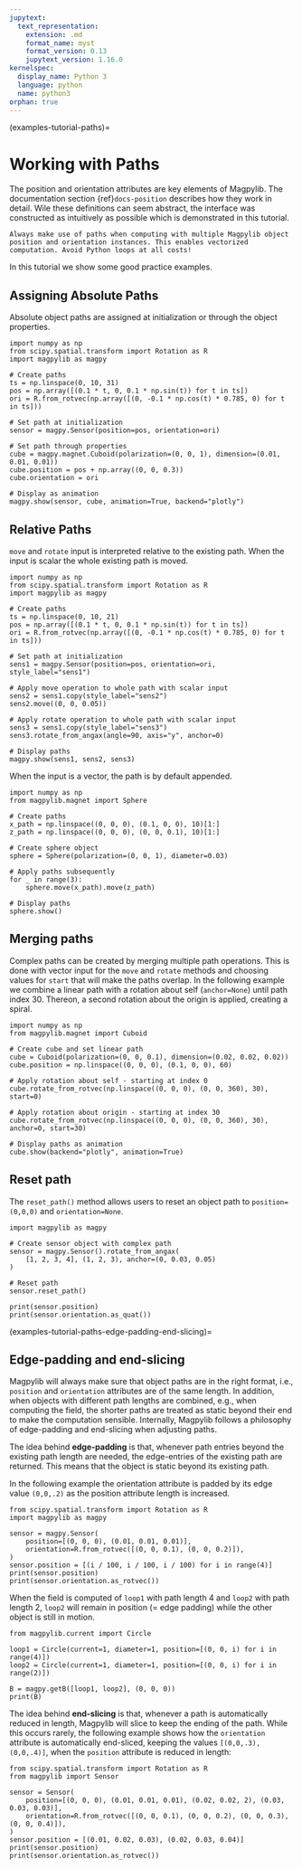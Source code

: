 ```yaml
---
jupytext:
  text_representation:
    extension: .md
    format_name: myst
    format_version: 0.13
    jupytext_version: 1.16.0
kernelspec:
  display_name: Python 3
  language: python
  name: python3
orphan: true
---
```


(examples-tutorial-paths)=

# Working with Paths

The position and orientation attributes are key elements of Magpylib. The
documentation section {ref}`docs-position` describes how they work in detail.
Wile these definitions can seem abstract, the interface was constructed as
intuitively as possible which is demonstrated in this tutorial.

```{important}
Always make use of paths when computing with multiple Magpylib object position and orientation instances. This enables vectorized computation. Avoid Python loops at all costs!
```

In this tutorial we show some good practice examples.

## Assigning Absolute Paths

Absolute object paths are assigned at initialization or through the object
properties.

```{code-cell} ipython3
import numpy as np
from scipy.spatial.transform import Rotation as R
import magpylib as magpy

# Create paths
ts = np.linspace(0, 10, 31)
pos = np.array([(0.1 * t, 0, 0.1 * np.sin(t)) for t in ts])
ori = R.from_rotvec(np.array([(0, -0.1 * np.cos(t) * 0.785, 0) for t in ts]))

# Set path at initialization
sensor = magpy.Sensor(position=pos, orientation=ori)

# Set path through properties
cube = magpy.magnet.Cuboid(polarization=(0, 0, 1), dimension=(0.01, 0.01, 0.01))
cube.position = pos + np.array((0, 0, 0.3))
cube.orientation = ori

# Display as animation
magpy.show(sensor, cube, animation=True, backend="plotly")
```

## Relative Paths

`move` and `rotate` input is interpreted relative to the existing path. When the
input is scalar the whole existing path is moved.

```{code-cell} ipython3
import numpy as np
from scipy.spatial.transform import Rotation as R
import magpylib as magpy

# Create paths
ts = np.linspace(0, 10, 21)
pos = np.array([(0.1 * t, 0, 0.1 * np.sin(t)) for t in ts])
ori = R.from_rotvec(np.array([(0, -0.1 * np.cos(t) * 0.785, 0) for t in ts]))

# Set path at initialization
sens1 = magpy.Sensor(position=pos, orientation=ori, style_label="sens1")

# Apply move operation to whole path with scalar input
sens2 = sens1.copy(style_label="sens2")
sens2.move((0, 0, 0.05))

# Apply rotate operation to whole path with scalar input
sens3 = sens1.copy(style_label="sens3")
sens3.rotate_from_angax(angle=90, axis="y", anchor=0)

# Display paths
magpy.show(sens1, sens2, sens3)
```

When the input is a vector, the path is by default appended.

```{code-cell} ipython3
import numpy as np
from magpylib.magnet import Sphere

# Create paths
x_path = np.linspace((0, 0, 0), (0.1, 0, 0), 10)[1:]
z_path = np.linspace((0, 0, 0), (0, 0, 0.1), 10)[1:]

# Create sphere object
sphere = Sphere(polarization=(0, 0, 1), diameter=0.03)

# Apply paths subsequently
for _ in range(3):
    sphere.move(x_path).move(z_path)

# Display paths
sphere.show()
```

## Merging paths

Complex paths can be created by merging multiple path operations. This is done
with vector input for the `move` and `rotate` methods and choosing values for
`start` that will make the paths overlap. In the following example we combine a
linear path with a rotation about self (`anchor=None`) until path index 30.
Thereon, a second rotation about the origin is applied, creating a spiral.

```{code-cell} ipython3
import numpy as np
from magpylib.magnet import Cuboid

# Create cube and set linear path
cube = Cuboid(polarization=(0, 0, 0.1), dimension=(0.02, 0.02, 0.02))
cube.position = np.linspace((0, 0, 0), (0.1, 0, 0), 60)

# Apply rotation about self - starting at index 0
cube.rotate_from_rotvec(np.linspace((0, 0, 0), (0, 0, 360), 30), start=0)

# Apply rotation about origin - starting at index 30
cube.rotate_from_rotvec(np.linspace((0, 0, 0), (0, 0, 360), 30), anchor=0, start=30)

# Display paths as animation
cube.show(backend="plotly", animation=True)
```

## Reset path

The `reset_path()` method allows users to reset an object path to
`position=(0,0,0)` and `orientation=None`.

```{code-cell} ipython3
import magpylib as magpy

# Create sensor object with complex path
sensor = magpy.Sensor().rotate_from_angax(
    [1, 2, 3, 4], (1, 2, 3), anchor=(0, 0.03, 0.05)
)

# Reset path
sensor.reset_path()

print(sensor.position)
print(sensor.orientation.as_quat())
```

(examples-tutorial-paths-edge-padding-end-slicing)=

## Edge-padding and end-slicing

Magpylib will always make sure that object paths are in the right format, i.e.,
`position` and `orientation` attributes are of the same length. In addition,
when objects with different path lengths are combined, e.g., when computing the
field, the shorter paths are treated as static beyond their end to make the
computation sensible. Internally, Magpylib follows a philosophy of edge-padding
and end-slicing when adjusting paths.

The idea behind **edge-padding** is that, whenever path entries beyond the
existing path length are needed, the edge-entries of the existing path are
returned. This means that the object is static beyond its existing path.

In the following example the orientation attribute is padded by its edge value
`(0,0,.2)` as the position attribute length is increased.

```{code-cell} ipython3
from scipy.spatial.transform import Rotation as R
import magpylib as magpy

sensor = magpy.Sensor(
    position=[(0, 0, 0), (0.01, 0.01, 0.01)],
    orientation=R.from_rotvec([(0, 0, 0.1), (0, 0, 0.2)]),
)
sensor.position = [(i / 100, i / 100, i / 100) for i in range(4)]
print(sensor.position)
print(sensor.orientation.as_rotvec())
```

When the field is computed of `loop1` with path length 4 and `loop2` with path
length 2, `loop2` will remain in position (= edge padding) while the other
object is still in motion.

```{code-cell} ipython3
from magpylib.current import Circle

loop1 = Circle(current=1, diameter=1, position=[(0, 0, i) for i in range(4)])
loop2 = Circle(current=1, diameter=1, position=[(0, 0, i) for i in range(2)])

B = magpy.getB([loop1, loop2], (0, 0, 0))
print(B)
```

The idea behind **end-slicing** is that, whenever a path is automatically
reduced in length, Magpylib will slice to keep the ending of the path. While
this occurs rarely, the following example shows how the `orientation` attribute
is automatically end-sliced, keeping the values `[(0,0,.3), (0,0,.4)]`, when the
`position` attribute is reduced in length:

```{code-cell} ipython3
from scipy.spatial.transform import Rotation as R
from magpylib import Sensor

sensor = Sensor(
    position=[(0, 0, 0), (0.01, 0.01, 0.01), (0.02, 0.02, 2), (0.03, 0.03, 0.03)],
    orientation=R.from_rotvec([(0, 0, 0.1), (0, 0, 0.2), (0, 0, 0.3), (0, 0, 0.4)]),
)
sensor.position = [(0.01, 0.02, 0.03), (0.02, 0.03, 0.04)]
print(sensor.position)
print(sensor.orientation.as_rotvec())
```

```{code-cell} ipython3

```
